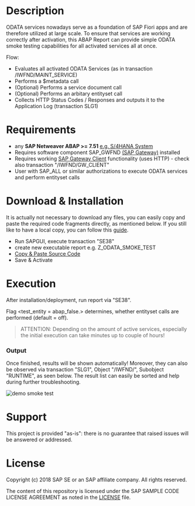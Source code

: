 # Description

ODATA services nowadays serve as a foundation of SAP Fiori apps and are therefore utilized at large scale. To ensure that services are working correctly after activation, this ABAP Report can provide simple ODATA smoke testing capabilities for all activated services all at once.

Flow:
* Evaluates all activated ODATA Services (as in transaction /IWFND/MAINT_SERVICE)
* Performs a $metadata call
* (Optional) Performs a service document call
* (Optional) Performs an arbitary entityset call
* Collects HTTP Status Codes / Responses and outputs it to the Application Log (transaction SLG1)

# Requirements

* any **SAP Netweaver ABAP >= 7.51** [e.g. S/4HANA System](https://blogs.sap.com/?p=745947)
* Requires software component SAP_GWFND [(SAP Gateway)](https://launchpad.support.sap.com/#/notes/2512479) installed
* Requires working [SAP Gateway Client](https://wiki.scn.sap.com/wiki/display/ABAPConn/Gateway+Client) functionality (uses HTTP) - check also transaction "/IWFND/GW_CLIENT"
* User with SAP_ALL or similar authorizations to execute ODATA services and perform entityset calls

# Download & Installation

It is actually not necessary to download any files, you can easily copy and paste the required code fragments directly, as mentioned below. If you still like to have a local copy, you can follow this [guide](https://help.github.com/articles/cloning-a-repository/).

* Run SAPGUI, execute transaction "SE38"
* create new executable report e.g. Z_ODATA_SMOKE_TEST
* [Copy & Paste Source Code](https://github.com/SAP/abap-odata-smoke-test/blob/master/src/Z_ODATA_SMOKE_TEST.txt)
* Save & Activate

# Execution

After installation/deployment, run report via "SE38".

Flag <test_entity = abap_false.> determines, whether entityset calls are performed (default = off).

> ATTENTION: Depending on the amount of active services, especially the initial execution can take minutes up to couple of hours!

### Output

Once finished, results will be shown automatically! Moreover, they can also be observed via transaction "SLG1", Object "/IWFND/", Subobject "RUNTIME", as seen below. The result list can easily be sorted and help during further troubleshooting.

![demo smoke test](https://github.com/SAP/abap-odata-smoke-test/blob/master/docs/img/smoke_test.png)

# Support

This project is provided "as-is": there is no guarantee that raised issues will be answered or addressed.

# License

Copyright (c) 2018 SAP SE or an SAP affiliate company. All rights reserved.

The content of this repository is licensed under the SAP SAMPLE CODE LICENSE AGREEMENT as noted in the [LICENSE](https://github.com/SAP/abap-odata-smoke-test/blob/master/LICENSE) file.

